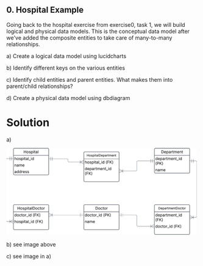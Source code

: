 ## 0. Hospital Example 

Going back to the hospital exercise from exercise0, task 1, we will build logical and physical data models. This is the conceptual data model after we've added the composite entities to take care of many-to-many relationships.

a) Create a logical data model using lucidcharts


b) Identify different keys on the various entities


c)  Identify child entities and parent entities. What makes them into parent/child relationships?


d) Create a physical data model using dbdiagram


# Solution

a) 

<img src="assets/hospital_exercise1.png" width=500>


b) see image above


c) see image in a) 



